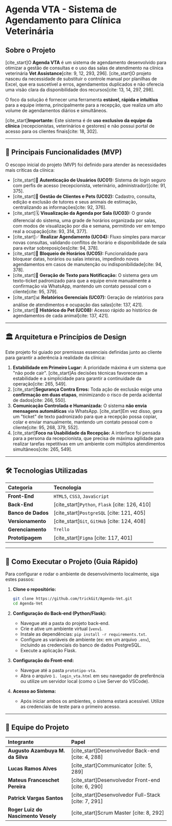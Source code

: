 
# Agenda VTA - Sistema de Agendamento para Clínica Veterinária

## Sobre o Projeto

[cite\_start]O **Agenda VTA** é um sistema de agendamento desenvolvido para otimizar a gestão de consultas e o uso das salas de atendimento na clínica veterinária **Vet Assistance**[cite: 9, 12, 293, 296]. [cite\_start]O projeto nasceu da necessidade de substituir o controle manual por planilhas de Excel, que era suscetível a erros, agendamentos duplicados e não oferecia uma visão clara da disponibilidade dos recursos[cite: 13, 14, 297, 298].

O foco da solução é fornecer uma ferramenta **estável, rápida e intuitiva** para a equipe interna, principalmente para a recepção, que realiza um alto volume de agendamentos diários e simultâneos.

[cite\_start]**Importante:** Este sistema é de **uso exclusivo da equipe da clínica** (recepcionistas, veterinários e gestores) e não possui portal de acesso para os clientes finais[cite: 18, 302].

-----

## 🚀 Principais Funcionalidades (MVP)

O escopo inicial do projeto (MVP) foi definido para atender às necessidades mais críticas da clínica:

  * [cite\_start]🔐 **Autenticação de Usuários (UC01):** Sistema de login seguro com perfis de acesso (recepcionista, veterinário, administrador)[cite: 91, 375].
  * [cite\_start]👥 **Gestão de Clientes e Pets (UC02):** Cadastro, consulta, edição e exclusão de tutores e seus animais de estimação, centralizando as informações[cite: 92, 376].
  * [cite\_start]🗓️ **Visualização da Agenda por Sala (UC03):** O grande diferencial do sistema, uma grade de horários organizada por salas, com modos de visualização por dia e semana, permitindo ver em tempo real a ocupação[cite: 93, 314, 377].
  * [cite\_start]✅ **Realizar Agendamento (UC04):** Fluxo simples para marcar novas consultas, validando conflitos de horário e disponibilidade de sala para evitar sobreposições[cite: 94, 378].
  * [cite\_start]🚫 **Bloqueio de Horários (UC05):** Funcionalidade para bloquear datas, horários ou salas inteiras, impedindo novos agendamentos em casos de manutenção ou indisponibilidade[cite: 94, 378].
  * [cite\_start]📢 **Geração de Texto para Notificação:** O sistema gera um texto-ticket padronizado para que a equipe envie manualmente a confirmação via WhatsApp, mantendo um contato pessoal com o cliente[cite: 95, 379].
  * [cite\_start]📊 **Relatórios Gerenciais (UC07):** Geração de relatórios para análise de atendimentos e ocupação das salas[cite: 137, 421].
  * [cite\_start]🐾 **Histórico do Pet (UC08):** Acesso rápido ao histórico de agendamentos de cada animal[cite: 137, 421].

-----

## 🏛️ Arquitetura e Princípios de Design

Este projeto foi guiado por premissas essenciais definidas junto ao cliente para garantir a aderência à realidade da clínica:

1.  **Estabilidade em Primeiro Lugar:** A prioridade máxima é um sistema que "não pode cair". [cite\_start]As decisões técnicas favoreceram a estabilidade e a simplicidade para garantir a continuidade da operação[cite: 265, 549].
2.  [cite\_start]**Segurança Contra Erros:** Toda ação de exclusão exige uma **confirmação em duas etapas**, minimizando o risco de perda acidental de dados[cite: 266, 550].
3.  **Comunicação Controlada e Humanizada:** O sistema **não envia mensagens automáticas** via WhatsApp. [cite\_start]Em vez disso, gera um "ticket" de texto padronizado para que a recepção possa copiar, colar e enviar manualmente, mantendo um contato pessoal com o cliente[cite: 95, 268, 379, 552].
4.  [cite\_start]**Foco na Usabilidade da Recepção:** A interface foi pensada para a persona da recepcionista, que precisa de máxima agilidade para realizar tarefas repetitivas em um ambiente com múltiplos atendimentos simultâneos[cite: 265, 549].

-----

## 🛠️ Tecnologias Utilizadas

| Categoria | Tecnologia |
| :--- | :--- |
| **Front-End** | `HTML5`, `CSS3`, `JavaScript` |
| **Back-End** | [cite\_start]`Python`, `Flask` [cite: 126, 410] |
| **Banco de Dados** | [cite\_start]`PostgreSQL` [cite: 121, 405] |
| **Versionamento** | [cite\_start]`Git`, `GitHub` [cite: 124, 408] |
| **Gerenciamento** | `Trello` |
| **Prototipagem** | [cite\_start]`Figma` [cite: 117, 401] |

-----

## 🏁 Como Executar o Projeto (Guia Rápido)

Para configurar e rodar o ambiente de desenvolvimento localmente, siga estes passos:

1.  **Clone o repositório:**

    ```bash
    git clone https://github.com/trickGit/Agenda-Vet.git
    cd Agenda-Vet
    ```

2.  **Configuração do Back-end (Python/Flask):**

      * Navegue até a pasta do projeto back-end.
      * Crie e ative um ambiente virtual (`venv`).
      * Instale as dependências: `pip install -r requirements.txt`.
      * Configure as variáveis de ambiente (ex: em um arquivo `.env`), incluindo as credenciais do banco de dados PostgreSQL.
      * Execute a aplicação Flask.

3.  **Configuração do Front-end:**

      * Navegue até a pasta `prototipo-vta`.
      * Abra o arquivo `1. login_vta.html` em seu navegador de preferência ou utilize um servidor local (como o Live Server do VSCode).

4.  **Acesso ao Sistema:**

      * Após iniciar ambos os ambientes, o sistema estará acessível. Utilize as credenciais de teste para o primeiro acesso.

-----

## 👥 Equipe do Projeto

| Integrante | Papel |
| :--- | :--- |
| **Augusto Azambuya M. da Silva** | [cite\_start]Desenvolvedor Back-end [cite: 4, 288] |
| **Lucas Ramos Alves** | [cite\_start]Communicator [cite: 5, 289] |
| **Mateus Franceschet Pereira** | [cite\_start]Desenvolvedor Front-end [cite: 6, 290] |
| **Patrick Vargas Santos** | [cite\_start]Desenvolvedor Full-Stack [cite: 7, 291] |
| **Roger Luiz do Nascimento Vesely** | [cite\_start]Scrum Master [cite: 8, 292] |
